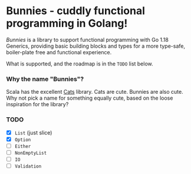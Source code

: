 # Bunnies - cuddly functional programming in Golang!
_Bunnies_ is a library to support functional programming with Go 1.18 Generics, providing basic building blocks and types for a more type-safe, boiler-plate free and functional experience.

What is supported, and the roadmap is in the `TODO` list below.

### Why the name "Bunnies"?
Scala has the excellent [Cats](https://typelevel.org/cats/) library. Cats are cute. Bunnies are also cute. Why not pick a name for something equally cute, based on the loose inspiration for the library?

### TODO
- [x] `List` (just slice)
- [x] `Option`
- [ ] `Either`
- [ ] `NonEmptyList`
- [ ] `IO`
- [ ] `Validation`